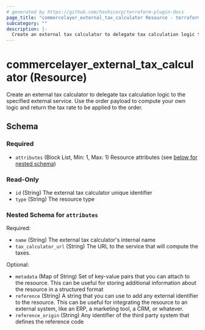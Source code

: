 ```yaml
---
# generated by https://github.com/hashicorp/terraform-plugin-docs
page_title: "commercelayer_external_tax_calculator Resource - terraform-provider-commercelayer"
subcategory: ""
description: |-
  Create an external tax calculator to delegate tax calculation logic to the specified external service. Use the order payload to compute your own logic and return the tax rate to be applied to the order.
---
```


# commercelayer_external_tax_calculator (Resource)

Create an external tax calculator to delegate tax calculation logic to the specified external service. Use the order payload to compute your own logic and return the tax rate to be applied to the order.



<!-- schema generated by tfplugindocs -->
## Schema

### Required

- `attributes` (Block List, Min: 1, Max: 1) Resource attributes (see [below for nested schema](#nestedblock--attributes))

### Read-Only

- `id` (String) The external tax calculator unique identifier
- `type` (String) The resource type

<a id="nestedblock--attributes"></a>
### Nested Schema for `attributes`

Required:

- `name` (String) The external tax calculator's internal name
- `tax_calculator_url` (String) The URL to the service that will compute the taxes.

Optional:

- `metadata` (Map of String) Set of key-value pairs that you can attach to the resource. This can be useful for storing additional information about the resource in a structured format
- `reference` (String) A string that you can use to add any external identifier to the resource. This can be useful for integrating the resource to an external system, like an ERP, a marketing tool, a CRM, or whatever.
- `reference_origin` (String) Any identifier of the third party system that defines the reference code


